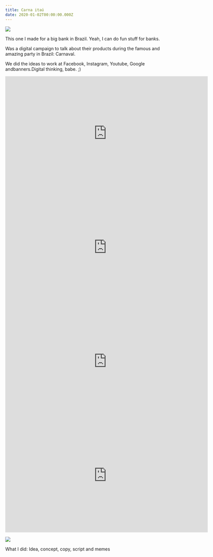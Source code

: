 ```yaml
---
title: Carna itaú
date: 2020-01-02T00:00:00.000Z
---
```

<div class="post-container">

  <div class="img-idea">

![](https://ucarecdn.com/2e7a7170-4766-4c81-aaf1-afbc779049b4/)

  </div>

  <div class="text-idea">
This one I made for a big bank in Brazil. Yeah, I can do fun stuff for banks.

Was a digital campaign to talk about their products during the famous and amazing party in Brazil: Carnaval.

We did the ideas to work at Facebook, Instagram, Youtube, Google andbanners.Digital thinking, babe. ;)

  </div>
</div>

<iframe src="https://player.vimeo.com/video/454143092?title=0&byline=0&portrait=0" frameborder="0" allow="autoplay; fullscreen" allowfullscreen width="640" height="360" frameborder="0" ></iframe>

<iframe src="https://player.vimeo.com/video/423758645?title=0&byline=0&portrait=0" frameborder="0" allow="autoplay; fullscreen" allowfullscreen width="640" height="360" frameborder="0" ></iframe>

<iframe src="https://player.vimeo.com/video/423757464?title=0&byline=0&portrait=0" frameborder="0" allow="autoplay; fullscreen" allowfullscreen width="640" height="360" frameborder="0" ></iframe>

<iframe src="https://player.vimeo.com/video/423756433?title=0&byline=0&portrait=0" frameborder="0" allow="autoplay; fullscreen" allowfullscreen width="640" height="360" frameborder="0" ></iframe>



![](https://ucarecdn.com/013eb220-9d46-41d0-8296-374153960d1e/)

What I did: Idea, concept, copy, script and memes